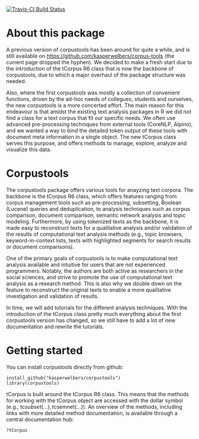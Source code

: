 [![Travis-CI Build Status](https://travis-ci.org/kasperwelbers/corpustools.svg?branch=master)](https://travis-ci.org/kasperwelbers/corpustools)

About this package
============

A previous version of corpustools has been around for quite a while, and is still available on https://github.com/kasperwelbers/corpus-tools (the current page dropped the hyphen). We decided to make a fresh start due to the introduction of the tCorpus R6 class that is now the backbone of corpustools, due to which a major overhaul of the package structure was needed. 

Also, where the first corpustools was mostly a collection of convenient functions, driven by the ad-hoc needs of collegues, students and ourselves, the new corpustools is a more concerted effort. The main reason for this endeavour is that amidst the existing text analysis packages in R we did not find a class for a text corpus that fit our specific needs. We often use advanced pre-processing techniques from external tools (CoreNLP, Alpino), and we wanted a way to bind the detailed token output of these tools with document meta information in a single object. The new tCorpus class serves this purpose, and offers methods to manage, explore, analyze and visualize this data. 

Corpustools
============

The corpustools package offers various tools for anayzing text corpora. The backbone is the tCorpus R6 class, which offers features ranging from corpus management tools such as pre-processing, subsetting, Boolean (Lucene) queries and deduplication, to analysis techniques such as corpus comparison, document comparison, semantic network analysis and topic modeling. Furthermore, by using tokenized texts as the backbone, it is made easy to reconstruct texts for a qualitative analysis and/or validation of the results of computational text analysis methods (e.g., topic browsers, keyword-in-context lists, texts with highlighted segments for search results or document comparisons). 

One of the primary goals of corpustools is to make computational text analysis available and intuitive for users that are not experienced programmers. Notably, the authors are both active as researchers in the social sciences, and strive to promote the use of computational text analysis as a research method. This is also why we double down on the feature to reconstruct the original texts to enable a more qualitative investigation and validation of results. 

In time, we will add tutorials for the different analysis techniques. With the introduction of the tCorpus class pretty much everything about the first corpustools version has changed, so we still have to add a lot of new documentation and rewrite the tutorials.


Getting started
============

You can install corpustools directly from github:

```{r}
install_github("kasperwelbers/corpustools")
library(corpustools)
```

tCorpus is built around the tCorpus R6 class. This means that the methods for working with the tCorpus object are accessed with the dollar symbol (e.g., tc$subset(...), tc$semnet(...)). An overview of the methods, including links with more detailed method documentation, is available through a central documentation hub:

```{r}
?tCorpus
```


